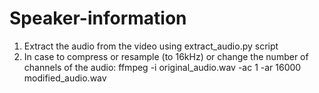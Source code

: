 # Speaker-information

1. Extract the audio from the video using extract_audio.py script
2. In case to compress or resample (to 16kHz) or change the number of channels of the audio: ffmpeg -i original_audio.wav -ac 1 -ar 16000 modified_audio.wav

   
